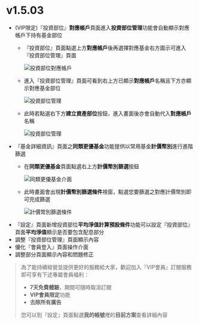 # v1.5.03
- (VIP限定)『投資部位』**對應帳戶**頁面進入**投資部位管理**功能會自動顯示對應帳戶下持有基金部位
  - 『投資部位』頁面點選上方**對應帳戶**後再選擇對應基金右方圖示可進入『投資部位管理』頁面
  
    ![投資部位對應帳戶](https://ik.imagekit.io/dmgomznao1/fundtracker/tr:w-400/multiaccountfilter1_ydjQ2hAaP.png)
  - 進入『投資部位管理』頁面可看到右上方已顯示**對應帳戶**名稱且下方亦顯示對應基金部位
  
    ![投資部位管理](https://ik.imagekit.io/dmgomznao1/fundtracker/tr:w-400/multiaccountfilter2_xquW9MNRcrD.png)
  - 此時若點選右下方**建立資產部位**按鈕，進入畫面後亦會自動代入**對應帳戶**名稱    
  
    ![投資部位管理](https://ik.imagekit.io/dmgomznao1/fundtracker/tr:w-400/multiaccountfilter3_BOsa4EyDt.png)
- 『基金詳細資訊』頁面之**同類更優基金**功能提供以常用基金**計價幣別**進行進階篩選
  - 在**同類更優基金**頁面點選右上方**計價幣別篩選**按鈕 
  
    ![同類更優基金介面](https://ik.imagekit.io/dmgomznao1/fundtracker/tr:w-400/findbettercurrencyfilter1_0AbykrjiAfn.png)
  - 此時畫面會出現**計價幣別篩選條件**視窗，點選您要篩選之對應計價幣別即可完成篩選
  
    ![計價幣別篩選條件](https://ik.imagekit.io/dmgomznao1/fundtracker/tr:w-400/findbettercurrencyfilter2_BeSAFSalK.png)
- 『設定』頁面新增投資部位**平均淨值計算預設條件**功能可以設定『投資部位』頁面**平均淨值**顯示是否要包含配息部分
- 調整『投資部位管理』頁面顯示內容
- 優化『會員登入』頁面操作介面
- 調整部分頁面顯示內容和問題修正

> 為了能持續經營並提供更好的服務給大家，歡迎加入『VIP會員』訂閱服務即可享有下述專屬會員福利：
> * **7天免費體驗**，期間可隨時取消訂閱
> * **VIP會員限定**功能
> * **去除所有廣告**
>
> 您可以到『設定』頁面點選**我的帳號**裡的**目前方案**查看詳細內容

 